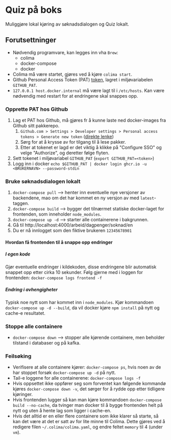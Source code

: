# Quiz på boks
Muliggjøre lokal kjøring av søknadsdialogen og Quiz lokalt.

## Forutsettninger 
* Nødvendig programvare, kan legges inn vha `Brew`: 
  * colima
  * docker-compose
  * docker
* Colima må være startet, gjøres ved å kjøre `colima start`.
* Github Personal Access Token (PAT) [token](https://docs.github.com/en/free-pro-team@latest/packages/using-github-packages-with-your-projects-ecosystem/configuring-docker-for-use-with-github-packages), lagret i miljøvariabelen `GITHUB_PAT`.
* `127.0.0.1 host.docker.internal` må være lagt til i `/etc/hosts`. Kan være nødvendig med restart for at endringene skal snappes opp.

### Opprette PAT hos Github
1. Lag et PAT hos Github, må gjøres fr å kunne laste ned docker-images fra Github sitt pakkerepo.
   1. `Github.com > Settings > Developer settings > Personal access tokens > Generate new token` ([direkte lenke](https://github.com/settings/tokens))
   2. Sørg for at å krysse av for tilgang til å lese pakker.
   3. Etter at tokenet er lagd er det viktig å klikke på "Configure SSO" og velge "Authorize", og deretter følge flyten.
2. Sett tokenet i miljøvariabel `GITHUB_PAT` (`export GITHUB_PAT=<token>`)
3. Logg inn i docker `echo $GITHUB_PAT | docker login ghcr.io -u <BRUKERNAVN> --password-stdin`


### Bruke søknadsdialogen lokalt
1. `docker-compose pull` --> henter inn eventuelle nye versjoner av backendene, mao om det har kommet en ny versjon av med `latest`-taggen.
2. `docker-compose build` --> bygger det tilnærmet statiske docker-laget for frontenden, som inneholder `node_modules`.
3. `docker-compose up -d` --> starter alle containerene i bakgrunnen.
4. Gå til http://localhost:4000/arbeid/dagpenger/soknad/en
5. Du er nå innlogget som den fiktive brukeren `12345678901`


#### Hvordan få frontenden til å snappe opp endringer

##### I egen kode
Gjør eventuelle endringer i kildekoden, disse endringene blir automatisk snappet opp etter cirka 10 sekunder.
Følg gjerne med i loggen for frontenden: `docker-compose logs frontend -f`

##### Endring i avhengigheter
Typisk noe nytt som har kommet inn i `node_modules`. Kjør kommandoen `docker-compose up -d --build`, da vil docker kjøre 
`npm install` på nytt og cache-e resultatet.


### Stoppe alle containere
* `docker-compose down` --> stopper alle kjørende containere, men beholder tilstand i databaser og på kafka. 


### Feilsøking
* Verifisere at alle containere kjører: `docker-compose ps`, hvis noen av de har stoppet forsøk `docker-compose up -d` på nytt.
* Tail-e loggene for alle containerene: `docker-compose logs -f`
* Hvis oppsettet ikke oppfører seg som forventet kan følgende kommandø kjøres `docker-compose down -v`, det sørger for å
  rydde opp etter tidligere kjøringer.
* Hvis frontenden lugger så kan man kjøre kommandoen `docker-compose build --no-cache`, da tvinger man docker til å 
  bygge frontenden helt på nytt og uten å hente lag som ligger i cache-en.
* Hvis det alltid er en eller flere containere som ikke klarer så starte, så kan det være at det er satt av for lite minne til Colima.
  Dette gjøres ved å redigere filen `~/.colima/colima.yaml`, og endre feltet `memory` til 4 (under `vm`).
